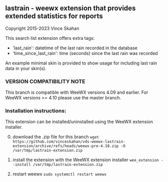 
## lastrain - weewx extension that provides extended statistics for reports
Copyright 2015-2023 Vince Skahan

This search list extension offers extra tags:

  * 'last_rain':            datetime of the last rain recorded in the database
  * 'time_since_last_rain': time (seconds) since the last rain was recorded

An example minimal skin is provided to show usage for including last rain data in your skin(s).

### VERSION COMPATIBILITY NOTE
This branch is compatible with WeeWX versions 4.09 and earlier.   For WeeWX versions >= 4.10 please use the master branch.

### Installation instructions:
This extension can be installed/uninstalled using the WeeWX extension installer.

0) download the .zip file for this branch
`wget https://github.com/vinceskahan/vds-weewx-lastrain-extension/archive/refs/heads/weewx-pre-4.10.zip -O /var/tmp/lastrain-extension.zip`

1) install the extension with the WeeWX extension installer
`wee_extension --install /var/tmp/lastrain-extension.zip`

2) restart weewx
`sudo systemctl restart weewx`


